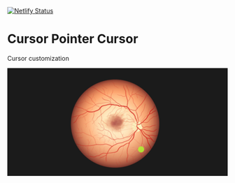 [![Netlify Status](https://api.netlify.com/api/v1/badges/22be5a7c-bd64-4e7f-836a-cc62ea0bb4b0/deploy-status)](https://app.netlify.com/sites/cursor-laser/deploys)

# Cursor Pointer Cursor
Cursor customization

<a href="https://cursor-laser.netlify.app" target="_blank">
    <img src="./img/screen.jpg" alt="Project preview">
</a>

